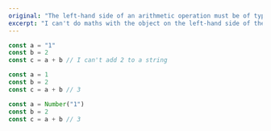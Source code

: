```yaml
---
original: "The left-hand side of an arithmetic operation must be of type 'any', 'number', 'bigint' or an enum type."
excerpt: "I can't do maths with the object on the left-hand side of the arithmetic operation."
---
```


```ts
const a = "1"
const b = 2
const c = a + b // I can't add 2 to a string
```

```ts
const a = 1
const b = 2
const c = a + b // 3
```

```ts
const a = Number("1")
const b = 2
const c = a + b // 3
```
